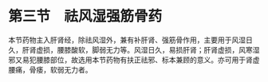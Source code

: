 # 第三节　祛风湿强筋骨药

本节药物主入肝肾经，除祛风湿外，兼有补肝肾、强筋骨作用，主要用于风湿日久，肝肾虚损，腰膝酸软，脚弱无力等。风湿日久，易损肝肾；肝肾虚损，风寒湿邪又易犯腰膝部位，故选用本节药物有扶正祛邪、标本兼顾的意义。亦可用于肾虚腰痛，骨痿，软弱无力者。